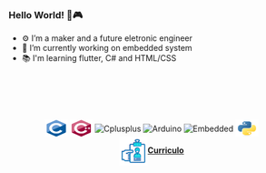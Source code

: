 ### Hello World! 🤞🎮

- ⚙  I’m a maker and a future eletronic engineer
- 🔭 I’m currently working on embedded system
- 📚 I'm learning flutter, C# and HTML/CSS

<div align ="center">
<table style="visibility:hidden">
	
<tr>
<td align ="center">
<div>
<a href="https://github.com/italobbarros">
<img height="125" align="center"  src="https://github-readme-stats.vercel.app/api?username=italobbarros&show_icons=true&theme=react&include_all_commits=true&count_private=true"></img>
</div>
</td>
	
<td rowspan="2">
<div>  
<a href="https://github.com/italobbarros">
<img height="270" align="center" src="https://github-readme-stats.vercel.app/api/top-langs/?username=italobbarros&layout=default&langs_count=6&theme=react&count_private=true"></img>
</div> 
</td>

</tr>
	
<tr>
<td align ="center">
<div>
<a href="https://github.com/italobbarros">
<img height="125" align="center" src="https://github-readme-stats.vercel.app/api/wakatime?username=italobbarros&layout=default&langs_count=5&theme=react"></img> 
</div>
</td>
</tr>
</table>


 

  <!--<img alt="gif" height="150" width="100" src="https://github.com/italobbarros/italobbarros/blob/main/my3Dprint.gif"></img>-->
  
  

  

 

  <div style="display: inline_block" align="center" ><br>
    <img align="center" alt="C" height="30" width="40" src="https://raw.githubusercontent.com/devicons/devicon/master/icons/c/c-original.svg"></img>
    <img align="center" alt="Cplusplus" height="30" width="40" src="https://raw.githubusercontent.com/devicons/devicon/master/icons/cplusplus/cplusplus-original.svg"></img>
    <img align="center" alt="Cplusplus" height="30" width="40" src="https://cdn.jsdelivr.net/gh/devicons/devicon/icons/csharp/csharp-original.svg"></img>
    <img align="center" alt="Arduino" height="30" width="40" src="https://cdn.jsdelivr.net/gh/devicons/devicon/icons/arduino/arduino-original-wordmark.svg"></img>
    <img align="center" alt="Embedded" height="30" width="40" src="https://cdn.jsdelivr.net/gh/devicons/devicon/icons/embeddedc/embeddedc-original.svg"></img>
    <img align="center" alt="Python" height="30" width="40" src="https://raw.githubusercontent.com/devicons/devicon/master/icons/python/python-original.svg"></img>

<div align="center">
<a  href="https://italobbarros.github.io/"><img height="50" align="center" src="https://github.com/italobbarros/italobbarros/blob/main/icon_CV.png"><b>Curriculo</b> </img></a>
<div>
  </div>
</div>

 
  
 
  
  
